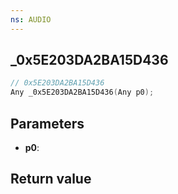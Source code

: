 ```yaml
---
ns: AUDIO
---
```

## _0x5E203DA2BA15D436

```c
// 0x5E203DA2BA15D436
Any _0x5E203DA2BA15D436(Any p0);
```


## Parameters
* **p0**: 

## Return value
